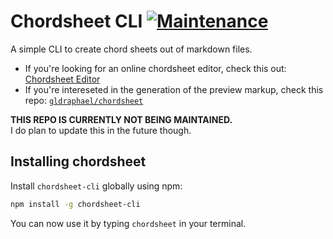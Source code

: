 # Chordsheet CLI [![Maintenance](https://img.shields.io/badge/status-inactive-orange.svg)]()

A simple CLI to create chord sheets out of markdown files.

* If you're looking for an online chordsheet editor, check this out: [Chordsheet Editor](https://gldraphael.github.io/chordsheet-editor/)
* If you're intereseted in the generation of the preview markup, check this repo: [`gldraphael/chordsheet`](https://github.com/gldraphael/chordsheet)

**THIS REPO IS CURRENTLY NOT BEING MAINTAINED.**   
I do plan to update this in the future though.

## Installing chordsheet

Install `chordsheet-cli` globally using npm:

```bash
npm install -g chordsheet-cli
```

You can now use it by typing `chordsheet` in your terminal.
